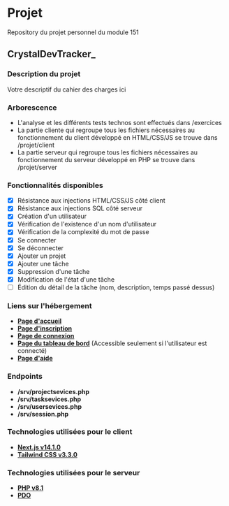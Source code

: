 # Projet
Repository du projet personnel du module 151

## CrystalDevTracker_

### Description du projet
Votre descriptif du cahier des charges ici

### Arborescence
- L'analyse et les différents tests technos sont effectués dans /exercices
- La partie cliente qui regroupe tous les fichiers nécessaires au fonctionnement du client développé en HTML/CSS/JS se trouve dans /projet/client </br>
- La partie serveur qui regroupe tous les fichiers nécessaires au fonctionnement du serveur développé en PHP se trouve dans /projet/server

### Fonctionnalités disponibles
- [X] Résistance aux injections HTML/CSS/JS côté client
- [X] Résistance aux injections SQL côté serveur
- [X] Création d'un utilisateur
- [X] Vérification de l'existence d'un nom d'utilisateur
- [X] Vérification de la complexité du mot de passe
- [X] Se connecter
- [X] Se déconnecter
- [X] Ajouter un projet
- [X] Ajouter une tâche
- [X] Suppression d'une tâche
- [X] Modification de l'état d'une tâche
- [ ] Édition du détail de la tâche (nom, description, temps passé dessus)

### Liens sur l'hébergement
- **[Page d'accueil](https://abrahaml.emf-informatique.ch/151/client/)**
- **[Page d'inscription](https://abrahaml.emf-informatique.ch/151/client/register)**
- **[Page de connexion](https://abrahaml.emf-informatique.ch/151/client/login)**
- **[Page du tableau de bord](https://abrahaml.emf-informatique.ch/151/client/dashboard)** (Accessible seulement si l'utilisateur est connecté)
- **[Page d'aide](https://abrahaml.emf-informatique.ch/151/client/about)**

### Endpoints
- **/srv/projectsevices.php**
- **/srv/tasksevices.php**
- **/srv/usersevices.php**
- **/srv/session.php**

### Technologies utilisées pour le client
- **[Next.js v14.1.0](https://nextjs.org/)**
- **[Tailwind CSS v3.3.0](https://tailwindcss.com/)**

### Technologies utilisées pour le serveur
- **[PHP v8.1](https://www.php.net/manual/fr/intro-whatis.php)**
- **[PDO](https://www.php.net/manual/fr/book.pdo.php)**
